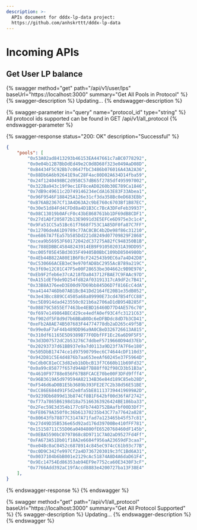 ```yaml
---
description: >-
  APIs document for dddx-lp-data project:
  https://github.com/anhskrttt/dddx-lp-data
---
```


# Incoming APIs

## Get User LP balance

{% swagger method="get" path="/api/v1/user/lps" baseUrl="https://localhost:3000" summary="Get All Pools in Protocol" %}
{% swagger-description %}
Updating...
{% endswagger-description %}

{% swagger-parameter in="query" name="protocol_id" type="string" %}
All protocol ids supported can be found in GET /api/v1/all_protocol
{% endswagger-parameter %}

{% swagger-response status="200: OK" description="Successful" %}
```json
{
    "pools": [
        "0x53A02ad8413293b46153EA447661c7aBC0778292",
        "0x0e04b12B7BbDdEd49e2C0d8D68f323e049AaD08D",
        "0xB4434F5C92Bb7c0647fbC3486b076016A43A2A36",
        "0x88Db6A6b92641E9aC28F4ac80D02A634D14fba59",
        "0x24f1240498BC2d958C57dB65f2785df495997002",
        "0x322Ba943c19f9ec1EF8ceAD8260b30E789Ca1846",
        "0x7dB9c49611c2D749146234eCdA163E83F33Abea1",
        "0x96F9546F188425A126e31cf3da358Bc0eD683EBb",
        "0xB76AB2367Cf13A4D63A2c9bE760c6703Bf1B87EC",
        "0x30e51d84Fd4CFDd8a4D1B3Cc7BcA3DFeFeb39937",
        "0x08C13019b0AFcF0c43bE868761bb1DF69dB8CDF1",
        "0x27d1ADf205872b13E9091d3E5EFCe6D975e3c1c4",
        "0x9Fa51CC5a51Bc61f7668f753C1A85DF0fa87C7FF",
        "0x12706deA61D9789c77AC8CBC4b2De98f86c31210",
        "0xe6867A7fEa57b585Dd221d8249d07709829F2868",
        "0xcea9b56953F60172042dC37275A82fC948350B1B",
        "0xc788EDBBC45848243914EB9F910502031A39DD95",
        "0xc005f05E45Bd3035F49405B0BbC109bD8504980b",
        "0x4Eb44B822A80E1B6F8cF242543b9EC6a7a4D42D8",
        "0xC530666ACEB3eC9e970fAD8bC2955AcB789a219C",
        "0x3f69e12C01C47F5e00F28653be304662c9B9E976",
        "0xEb9F2feb6e37cA218fDa843712FBAE7C9FAAc97D",
        "0xA151dEf9de9D254fd82Af03191317cA9dF2c7B41",
        "0x33B8A376eeD3E00d97D69bb845D6D7f816EcC4dA",
        "0xa4144746Db07AB1BcB41Dd2164fE20B1e35dB052",
        "0x3e43Bcc889CC4505a68a89990E73cd47B54fCC88",
        "0xc5E0914dad423550c021b6a2706aD1dB954B285F",
        "0x08879C5855Ef7463be4EBD16460D77D4AE576c70",
        "0xf697e149864BECd29ce4edfA0ef93C4fc3121C63",
        "0xf902df5F8d9d7b6BBaB0Dc6eDFBDdc8dD7b3CD41",
        "0xeFb2A8AE74B507683F44774778db2aD265c49f5B",
        "0x99e0aF7aF44b489DD96a9A0CBeD326726613A815",
        "0x310df61165E5D9389B77F0DbfFF1Ec26a6D9F5F5",
        "0x3d3D07572dC2b53276C7ddbeF5719660D94d37Eb",
        "0x20293737d61BB937e9a7d0113a9D23f7A7F6e180",
        "0x505DbB17474ce1d97590799ec6C74644cDF110d3",
        "0x942D81C5E4d4876b7aa653eeAf60245e37F5964D",
        "0xCdb0C81eCC3d82eb1bDbcB13f7C660b11b69Fd32",
        "0x0a99c85877f657d94ABf7B88ff02f98CD3b51B3a",
        "0x4610F97788e856F67B8FCACE70be00F3DFd9fff4",
        "0x96B3619A5d979594A82134B36e84d189C85eb28D",
        "0xF546d6aD0B1E5b3689b393FE2E7C2b38d56E51BE",
        "0xCC86E684d91F5d2e8fa5bE811137394419699A2D",
        "0x9239Db6899d13b874Cf8B1F642bf00d36fAF2742",
        "0xf77a7865B6198d18a75166363926424BE186ba33",
        "0x2Fec59E3d354b177c6Fb744D752BAafbf00D3Df7",
        "0xFE0679A350f0c36b61370235b43C77a77642a828",
        "0x80643fb78877C3147A71fad7a123465b45f57c81",
        "0x27d49D35B536e65d92ad176d39700Be410fFF781",
        "0x15158711C55D06a0404800fE6520768460dF145b",
        "0x0EBA5590bC0797868c8D9711C7A02aD9527Fd4Ff",
        "0xFA673A51Db01f18A2e6684f956aA23659dF3caa7",
        "0xe04Bc0aC0452c6878914c845eC974cC61b93c77B",
        "0xc0D9C342fe997Cf2a4D7367203019c3fC1Bd6A31",
        "0x0037104b6bB001e2129cAc51874A8D4A6daD61F4",
        "0x9Ec14754Ed86353ab94EF9e7752ca60E3430F3cF",
        "0x7766Add392aC19fAccd8883e4200727ba13F38E4"
    ],
}
```
{% endswagger-response %}
{% endswagger %}

{% swagger method="get" path="/api/v1/all_protocol" baseUrl="https://localhost:3000" summary="Get All Protocol Supported" %}
{% swagger-description %}
Updating...
{% endswagger-description %}
{% endswagger %}
